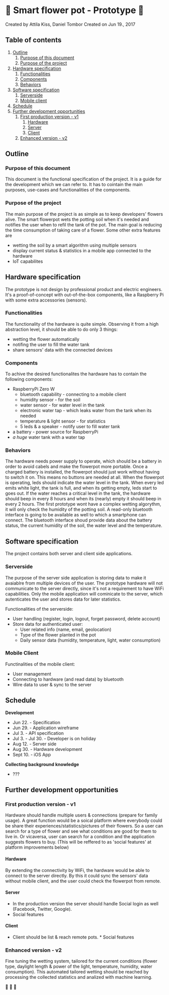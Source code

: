 # 🌺 Smart flower pot - Prototype 🌺

Created by Attila Kiss, Daniel Tombor
Created on Jun 19., 2017

## Table of contents
1. [Outline](#outline)
    1. [Purpose of this document](#purpose-of-doc)
    2. [Purpose of the project](#purpose-of-proj)
2. [Hardware specification](#hardware-spec)
    1. [Functionalities](#functionalities)
    2. [Components](#components)
    3. [Behaviors](#behaviors)
3. [Software specification](#software-spec)
    1. [Serverside](#serverside)
    2. [Mobile client](#mobile-client)
4. [Schedule](#schedule)
5. [Further development opportunities](#furhter-dev)
    1. [First production version - v1](#v1)
        1. [Hardware](#v1-hardware)
        2. [Server](#v1-server)
        3. [Client](#v1-client)
    2. [Enhanced version - v2](#v2)

## <a name="outline"></a>Outline

### <a name="purpose-of-doc"></a>Purpose of this document

This document is the functional specification of the project.
It is a guide for the development which we can refer to.
It has to cointain the main purposes, use-cases and functionalities of the components.

### <a name="purpose-of-proj"></a>Purpose of the project

The main purpose of the project is as simple as to keep developers' flowers alive.
The smart flowerpot wets the potting soil when it's needed and notifies the user when to refil the tank of the pot.
The main goal is reducing the time consumption of taking care of a flower.
Some other extra features are 
- wetting the soil by a smart algorithm using multiple sensors
- display current status & statistics in a mobile app connected to the hardware
- IoT capabilites

## <a name="hardware-spec"></a>Hardware specification

The prototype is not design by professional product and electric engineers. It's a proof-of-concept with out-of-the-box components, like a Raspberry Pi with some extra accessories (sensors).

### <a name="functionalities"></a>Functionalities

The functionality of the hardware is quite simple. 
Observing it from a high abstraction level, it should be able to do only 3 things:
* wetting the flower automatically
* notifing the user to fill the water tank
* share sensors' data with the connected devices

### <a name="components"></a>Components

To achive the desired functionalites the hardware has to contain the following components:
* RaspberryPi Zero W
    * bluetooth capability - connecting to a mobile client
    * humidity sensor - for the soil
    * water sensor - for water level in the tank
    * electronic water tap - which leaks water from the tank when its needed
    * temperature & light sensor - for statistics
    * 5 leds & a speaker - notify user to fill water tank
* a battery - power source for RaspberryPi
* *a huge* water tank with a water tap

### <a name="behaviors"></a>Behaviors

The hardware needs power supply to operate, which should be a battery in order to avoid cabels and make the flowerpot more portable. Once a charged battery is installed, the flowerpot should just work without having to switch it on. This means no buttons are needed at all.
When the flowerpot is operating, leds should indicate the water level in the tank. When every led emits white light, the tank is full, and when its getting empty, leds start to goes out. If the water reaches a critical level in the tank, the hardware should beep in every 8 hours and when its (nearly) empty it should beep in every 2 hours.
The first prototype wont have a complex wetting algorythm, it will only check the humidity of the potting soil.
A read-only bluetooth interface is going to be available as well to which a smartphone can connect. The bluetooth interface shoud provide data about the battery status, the current humidity of the soil, the water level and the temperature.

## <a name="software-spec"></a>Software specification

The project contains both server and client side applications.

### <a name="serverside"></a>Serverside

The purpose of the server side application is storing data to make it avaiablre from multiple devices of the user.
The prototype hardware will not communicate to the server directly, since it's not a requirement to have WiFi capabilities.
Only the mobile application will cominicate to the server, which autenticates the user and stores data for later statistics.

Functionalities of the serverside:
* User handling (register, login, logout, forget password, delete account)
* Store data for authenticated user:
    * User related info (name, email, geolocation)
    * Type of the flower planted in the pot
    * Daily sensor data (humidity, temperature, light, water consumption)

### <a name="mobile-client"></a>Mobile Client

Functinalities of the mobile client:
* User management
* Connecting to hardware (and read data) by bluetooth
* Wire data to user & sync to the server

## <a name="schedule"></a>Schedule

**Development**
* Jun 22. - Specification
* Jun 29. - Application wireframe
* Jul 3. - API specification
* Jul 3. - Jul 30. - Developer is on holiday
* Aug 12. - Server side
* Aug 30. - Hardware development
* Sept 10. - iOS App

**Collecting background knowledge**
* ???

## <a name="furhter-dev"></a>Further development opportunities

### <a name="v1"></a>First production version - v1

Hardware should handle multiple users & connections (prepare for family usage).
A great function would be a soical platform where everybody could be share their experiences/statistics/pictures of their flowers.
So a user can search for a type of flower and see what conditions are good for them to live in.
Or vicaversa, user can search for a condition and the application suggests flowers to buy.
(This will be reffered to as 'social features' at platform improvements below)

#### <a name="v1-hardware"></a>Hardware

By extending the connectivity by WiFi, the hardware would be able to connect to the server directly. 
By this it could sync the sensors' data without mobile client, and the user could check the flowerpot from remote.

#### <a name="v1-server"></a>Server

* In the production version the server should handle Social login as well (Facebook, Twitter, Google).
* Social features

#### <a name="v1-client"></a>Client

* Client should be list & reach remote pots.
* Social features

### <a name="v2"></a>Enhanced version - v2

Fine tuning the wetting system, tailored for the current conditions (flower type, daylight length & power of the light, temperature, humidity, water consumption).
This automated tailored wetting should be reached by processing the collected statistics and analized with machine learning.

🌺 🌺 🌺
